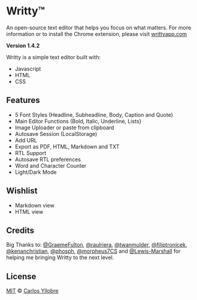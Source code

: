 # Writty™ 
An open-source text editor that helps you focus on what matters.
For more information or to install the Chrome extension, please visit [writtyapp.com](https://writtyapp.com/)

**Version 1.4.2**

Writty is a simple text editor built with:

* Javascript
* HTML
* CSS

## Features

* 5 Font Styles (Headline, Subheadline, Body, Caption and Quote)
* Main Editor Functions (Bold, Italic, Underline, Lists}
* Image Uploader or paste from clipboard
* Autosave Session (LocalStorage)
* Add URL
* Export as PDF, HTML, Markdown and TXT
* RTL Support
* Autosave RTL preferences
* Word and Character Counter 
* Light/Dark Mode

## Wishlist

* Markdown view
* HTML view

## Credits

Big Thanks to:
[@GraemeFulton](https://github.com/GraemeFulton), [@raulriera](https://github.com/raulriera), [@twanmulder](https://github.com/twanmulder), [@filiptronicek](https://github.com/filiptronicek), [@kenanchristian](https://github.com/kenanchristian), [@phosph](https://github.com/phosph), [@morpheus7CS](https://github.com/morpheus7CS) and [@Lewis-Marshall](https://github.com/Lewis-Marshall) for helping me bringing Writty to the next level.

## License
[MIT](https://opensource.org/licenses/MIT) © [Carlos Yllobre](https://iamcharlie.design/)
